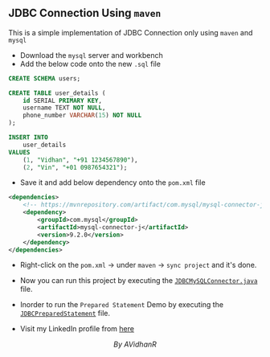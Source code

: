 ## JDBC Connection Using `maven`

This is a simple implementation of JDBC Connection only using `maven` and `mysql`

- Download the `mysql` server and workbench
- Add the below code onto the new `.sql` file
  
```sql
CREATE SCHEMA users;

CREATE TABLE user_details (
    id SERIAL PRIMARY KEY,
	username TEXT NOT NULL,
    phone_number VARCHAR(15) NOT NULL
);

INSERT INTO 
	user_details 
VALUES 
	(1, "Vidhan", "+91 1234567890"), 
	(2, "Vin", "+01 0987654321");
```

- Save it and add below dependency onto the `pom.xml` file
  
```xml
<dependencies>
    <!-- https://mvnrepository.com/artifact/com.mysql/mysql-connector-j -->
    <dependency>
        <groupId>com.mysql</groupId>
        <artifactId>mysql-connector-j</artifactId>
        <version>9.2.0</version>
    </dependency>
</dependencies>
```

- Right-click on the `pom.xml` -> under `maven` -> `sync project` and it's done.
- Now you can run this project by executing the [`JDBCMySQLConnector.java`](src/main/java/itsvidhanreddy/JDBCMySQLConnector.java) file.
- Inorder to run the `Prepared Statement` Demo by executing the [`JDBCPreparedStatement`](src/main/java/itsvidhanreddy/JDBCPreparedStatement.java) file. 

- Visit my LinkedIn profile from [here](https://linkedin.com/in/AVidhanR)

$$By\text{ }AVidhanR$$
